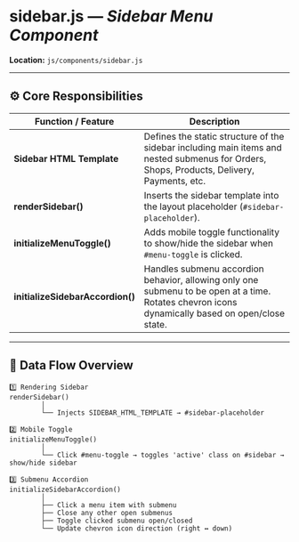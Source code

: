 # sidebar.js — *Sidebar Menu Component*
**Location:** `js/components/sidebar.js`

---

## ⚙️ Core Responsibilities

| Function / Feature | Description |
|--------------------|-------------|
| **Sidebar HTML Template** | Defines the static structure of the sidebar including main items and nested submenus for Orders, Shops, Products, Delivery, Payments, etc. |
| **renderSidebar()** | Inserts the sidebar template into the layout placeholder (`#sidebar-placeholder`). |
| **initializeMenuToggle()** | Adds mobile toggle functionality to show/hide the sidebar when `#menu-toggle` is clicked. |
| **initializeSidebarAccordion()** | Handles submenu accordion behavior, allowing only one submenu to be open at a time. Rotates chevron icons dynamically based on open/close state. |

---

## 🔄 Data Flow Overview

```plaintext
1️⃣ Rendering Sidebar
renderSidebar()
        │
        └── Injects SIDEBAR_HTML_TEMPLATE → #sidebar-placeholder

2️⃣ Mobile Toggle
initializeMenuToggle()
        │
        └── Click #menu-toggle → toggles 'active' class on #sidebar → show/hide sidebar

3️⃣ Submenu Accordion
initializeSidebarAccordion()
        │
        ├── Click a menu item with submenu
        ├── Close any other open submenus
        ├── Toggle clicked submenu open/closed
        └── Update chevron icon direction (right ↔ down)
